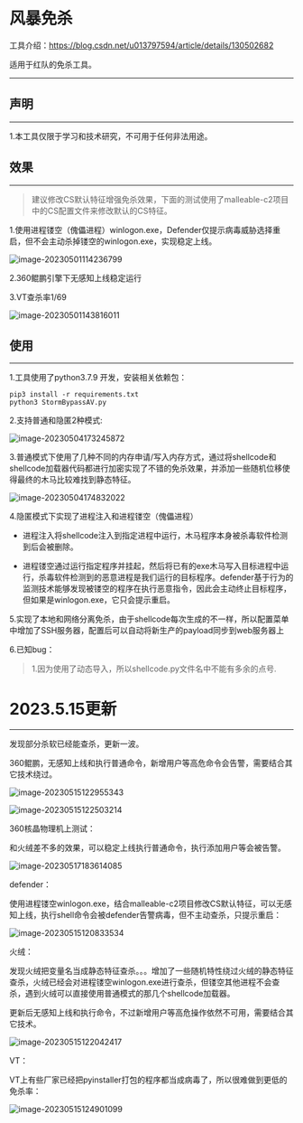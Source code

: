 # 风暴免杀

工具介绍：https://blog.csdn.net/u013797594/article/details/130502682

适用于红队的免杀工具。

***

## 声明

***

1.本工具仅限于学习和技术研究，不可用于任何非法用途。



## 效果

***

> 建议修改CS默认特征增强免杀效果，下面的测试使用了malleable-c2项目中的CS配置文件来修改默认的CS特征。

1.使用进程镂空（傀儡进程）winlogon.exe，Defender仅提示病毒威胁选择重启，但不会主动杀掉镂空的winlogon.exe，实现稳定上线。

![image-20230501114236799](https://dybimages.oss-cn-chengdu.aliyuncs.com/image-20230501114236799.png)

2.360鲲鹏引擎下无感知上线稳定运行



3.VT查杀率1/69

![image-20230501143816011](https://dybimages.oss-cn-chengdu.aliyuncs.com/image-20230501143816011.png)



## 使用

***

1.工具使用了python3.7.9 开发，安装相关依赖包：

```
pip3 install -r requirements.txt
python3 StormBypassAV.py
```

2.支持普通和隐匿2种模式:

![image-20230504173245872](https://dybimages.oss-cn-chengdu.aliyuncs.com/image-20230504173245872.png)

3.普通模式下使用了几种不同的内存申请/写入内存方式，通过将shellcode和shellcode加载器代码都进行加密实现了不错的免杀效果，并添加一些随机位移使得最终的木马比较难找到静态特征。

![image-20230504174832022](https://dybimages.oss-cn-chengdu.aliyuncs.com/image-20230504174832022.png)

4.隐匿模式下实现了进程注入和进程镂空（傀儡进程）

- 进程注入将shellcode注入到指定进程中运行，木马程序本身被杀毒软件检测到后会被删除。

- 进程镂空通过运行指定程序并挂起，然后将已有的exe木马写入目标进程中运行，杀毒软件检测到的恶意进程是我们运行的目标程序。defender基于行为的监测技术能够发现被镂空的程序在执行恶意指令，因此会主动终止目标程序，但如果是winlogon.exe，它只会提示重启。



5.实现了本地和网络分离免杀，由于shellcode每次生成的不一样，所以配置菜单中增加了SSH服务器，配置后可以自动将新生产的payload同步到web服务器上



6.已知bug：

> 1.因为使用了动态导入，所以shellcode.py文件名中不能有多余的点号.  



# 2023.5.15更新

***

发现部分杀软已经能查杀，更新一波。

360鲲鹏，无感知上线和执行普通命令，新增用户等高危命令会告警，需要结合其它技术绕过。

![image-20230515122955343](https://dybimages.oss-cn-chengdu.aliyuncs.com/image-20230515122955343.png)

![image-20230515122503214](https://dybimages.oss-cn-chengdu.aliyuncs.com/image-20230515122503214.png)

360核晶物理机上测试：

和火绒差不多的效果，可以稳定上线执行普通命令，执行添加用户等会被告警。

![image-20230517183614085](https://dybimages.oss-cn-chengdu.aliyuncs.com/image-20230517183614085.png)

defender：

使用进程镂空winlogon.exe，结合malleable-c2项目修改CS默认特征，可以无感知上线，执行shell命令会被defender告警病毒，但不主动查杀，只提示重启：

![image-20230515120833534](https://dybimages.oss-cn-chengdu.aliyuncs.com/image-20230515120833534.png)

火绒：

发现火绒把变量名当成静态特征查杀。。。增加了一些随机特性绕过火绒的静态特征查杀，火绒已经会对进程镂空winlogon.exe进行查杀，但镂空其他进程不会查杀，遇到火绒可以直接使用普通模式的那几个shellcode加载器。

更新后无感知上线和执行命令，不过新增用户等高危操作依然不可用，需要结合其它技术。

![image-20230515122042417](https://dybimages.oss-cn-chengdu.aliyuncs.com/image-20230515122042417.png)

VT：

VT上有些厂家已经把pyinstaller打包的程序都当成病毒了，所以很难做到更低的免杀率：

![image-20230515124901099](https://dybimages.oss-cn-chengdu.aliyuncs.com/image-20230515124901099.png)